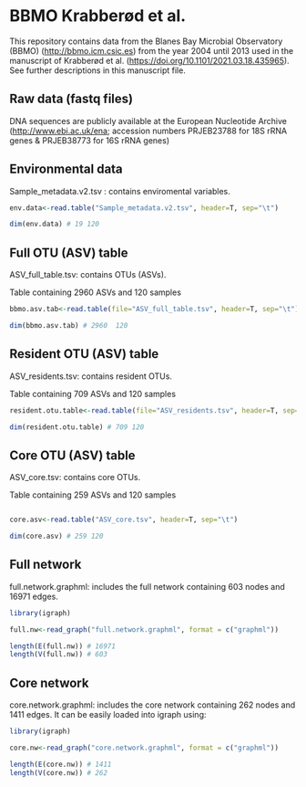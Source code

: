 # BBMO Krabberød et al.

This repository contains data  from the Blanes Bay Microbial Observatory (BBMO) (http://bbmo.icm.csic.es) from the year 2004 until 2013 used in the manuscript of Krabberød et al. (https://doi.org/10.1101/2021.03.18.435965). See further descriptions in this manuscript file.


## Raw data (fastq files)


DNA sequences are publicly available at the European Nucleotide Archive (http://www.ebi.ac.uk/ena; accession numbers PRJEB23788 for 18S rRNA genes & PRJEB38773 for 16S rRNA genes)



## Environmental data

Sample_metadata.v2.tsv : contains enviromental variables. 

```R
env.data<-read.table("Sample_metadata.v2.tsv", header=T, sep="\t")

dim(env.data) # 19 120
```


## Full OTU (ASV) table

ASV_full_table.tsv: contains OTUs (ASVs).

Table containing 2960 ASVs and 120 samples

```R
bbmo.asv.tab<-read.table(file="ASV_full_table.tsv", header=T, sep="\t")

dim(bbmo.asv.tab) # 2960  120

```

## Resident OTU (ASV) table

ASV_residents.tsv: contains resident OTUs. 

Table containing 709 ASVs and 120 samples

```R
resident.otu.table<-read.table(file="ASV_residents.tsv", header=T, sep="\t")

dim(resident.otu.table) # 709 120

```

## Core OTU (ASV) table

ASV_core.tsv: contains core OTUs. 

Table containing 259 ASVs and 120 samples

```R

core.asv<-read.table("ASV_core.tsv", header=T, sep="\t")

dim(core.asv) # 259 120

```

## Full network

full.network.graphml: includes the full network containing 603 nodes and 16971 edges.

``` R
library(igraph)

full.nw<-read_graph("full.network.graphml", format = c("graphml"))

length(E(full.nw)) # 16971
length(V(full.nw)) # 603

```



## Core network

core.network.graphml: includes the core network containing 262 nodes and 1411 edges.
It can be easily loaded into igraph using:

``` R
library(igraph)

core.nw<-read_graph("core.network.graphml", format = c("graphml"))

length(E(core.nw)) # 1411
length(V(core.nw)) # 262

```








